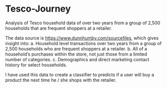 # Tesco-Journey
Analysis of Tesco household data of over two years from a group of 2,500 households that are frequent shoppers at a retailer.

The data source is https://www.dunnhumby.com/sourcefiles,
which gives insight into:
a. Household level transactions over two years from a group of 2,500 households who are frequent shoppers at a retailer.
b. All of a household’s purchases within the store, not just those from a limited number of categories.
c. Demographics and direct marketing contact history for select households.

I have used this data to create a classifier to predicts if a user will buy a product the next time he / she shops with the retailer.
